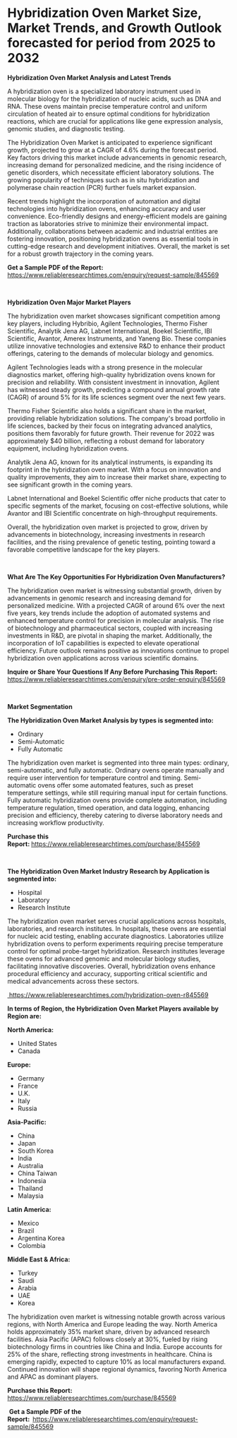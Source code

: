 <p><h1>Hybridization Oven Market Size, Market Trends, and Growth Outlook forecasted for period from 2025 to 2032</h1></p><p><strong>Hybridization Oven Market Analysis and Latest Trends</strong></p>
<p><p>A hybridization oven is a specialized laboratory instrument used in molecular biology for the hybridization of nucleic acids, such as DNA and RNA. These ovens maintain precise temperature control and uniform circulation of heated air to ensure optimal conditions for hybridization reactions, which are crucial for applications like gene expression analysis, genomic studies, and diagnostic testing. </p><p>The Hybridization Oven Market is anticipated to experience significant growth, projected to grow at a CAGR of 4.6% during the forecast period. Key factors driving this market include advancements in genomic research, increasing demand for personalized medicine, and the rising incidence of genetic disorders, which necessitate efficient laboratory solutions. The growing popularity of techniques such as in situ hybridization and polymerase chain reaction (PCR) further fuels market expansion.</p><p>Recent trends highlight the incorporation of automation and digital technologies into hybridization ovens, enhancing accuracy and user convenience. Eco-friendly designs and energy-efficient models are gaining traction as laboratories strive to minimize their environmental impact. Additionally, collaborations between academic and industrial entities are fostering innovation, positioning hybridization ovens as essential tools in cutting-edge research and development initiatives. Overall, the market is set for a robust growth trajectory in the coming years.</p></p>
<p><strong>Get a Sample PDF of the Report:&nbsp;</strong> <a href="https://www.reliableresearchtimes.com/enquiry/request-sample/845569?utm_campaign=2657&utm_medium=2&utm_source=Github&utm_content=ia&utm_term=13042025&utm_id=hybridization-oven">https://www.reliableresearchtimes.com/enquiry/request-sample/845569</a></p>
<p>&nbsp;</p>
<p><strong>Hybridization Oven Major Market Players</strong></p>
<p><p>The hybridization oven market showcases significant competition among key players, including Hybribio, Agilent Technologies, Thermo Fisher Scientific, Analytik Jena AG, Labnet International, Boekel Scientific, IBI Scientific, Avantor, Amerex Instruments, and Yaneng Bio. These companies utilize innovative technologies and extensive R&D to enhance their product offerings, catering to the demands of molecular biology and genomics.</p><p>Agilent Technologies leads with a strong presence in the molecular diagnostics market, offering high-quality hybridization ovens known for precision and reliability. With consistent investment in innovation, Agilent has witnessed steady growth, predicting a compound annual growth rate (CAGR) of around 5% for its life sciences segment over the next few years.</p><p>Thermo Fisher Scientific also holds a significant share in the market, providing reliable hybridization solutions. The company's broad portfolio in life sciences, backed by their focus on integrating advanced analytics, positions them favorably for future growth. Their revenue for 2022 was approximately $40 billion, reflecting a robust demand for laboratory equipment, including hybridization ovens.</p><p>Analytik Jena AG, known for its analytical instruments, is expanding its footprint in the hybridization oven market. With a focus on innovation and quality improvements, they aim to increase their market share, expecting to see significant growth in the coming years.</p><p>Labnet International and Boekel Scientific offer niche products that cater to specific segments of the market, focusing on cost-effective solutions, while Avantor and IBI Scientific concentrate on high-throughput requirements.</p><p>Overall, the hybridization oven market is projected to grow, driven by advancements in biotechnology, increasing investments in research facilities, and the rising prevalence of genetic testing, pointing toward a favorable competitive landscape for the key players.</p></p>
<p>&nbsp;</p>
<p><strong>What Are The Key Opportunities For Hybridization Oven Manufacturers?</strong></p>
<p><p>The hybridization oven market is witnessing substantial growth, driven by advancements in genomic research and increasing demand for personalized medicine. With a projected CAGR of around 6% over the next five years, key trends include the adoption of automated systems and enhanced temperature control for precision in molecular analysis. The rise of biotechnology and pharmaceutical sectors, coupled with increasing investments in R&D, are pivotal in shaping the market. Additionally, the incorporation of IoT capabilities is expected to elevate operational efficiency. Future outlook remains positive as innovations continue to propel hybridization oven applications across various scientific domains.</p></p>
<p><strong>Inquire or Share Your Questions If Any Before Purchasing This Report:</strong> <a href="https://www.reliableresearchtimes.com/enquiry/pre-order-enquiry/845569?utm_campaign=2657&utm_medium=2&utm_source=Github&utm_content=ia&utm_term=13042025&utm_id=hybridization-oven">https://www.reliableresearchtimes.com/enquiry/pre-order-enquiry/845569</a></p>
<p>&nbsp;</p>
<p><strong>Market Segmentation</strong></p>
<p><strong>The Hybridization Oven Market Analysis by types is segmented into:</strong></p>
<p><ul><li>Ordinary</li><li>Semi-Automatic</li><li>Fully Automatic</li></ul></p>
<p><p>The hybridization oven market is segmented into three main types: ordinary, semi-automatic, and fully automatic. Ordinary ovens operate manually and require user intervention for temperature control and timing. Semi-automatic ovens offer some automated features, such as preset temperature settings, while still requiring manual input for certain functions. Fully automatic hybridization ovens provide complete automation, including temperature regulation, timed operation, and data logging, enhancing precision and efficiency, thereby catering to diverse laboratory needs and increasing workflow productivity.</p></p>
<p><strong>Purchase this Report:&nbsp;</strong><a href="https://www.reliableresearchtimes.com/purchase/845569?utm_campaign=2657&utm_medium=2&utm_source=Github&utm_content=ia&utm_term=13042025&utm_id=hybridization-oven">https://www.reliableresearchtimes.com/purchase/845569</a></p>
<p>&nbsp;</p>
<p><strong>The Hybridization Oven Market Industry Research by Application is segmented into:</strong></p>
<p><ul><li>Hospital</li><li>Laboratory</li><li>Research Institute</li></ul></p>
<p><p>The hybridization oven market serves crucial applications across hospitals, laboratories, and research institutes. In hospitals, these ovens are essential for nucleic acid testing, enabling accurate diagnostics. Laboratories utilize hybridization ovens to perform experiments requiring precise temperature control for optimal probe-target hybridization. Research institutes leverage these ovens for advanced genomic and molecular biology studies, facilitating innovative discoveries. Overall, hybridization ovens enhance procedural efficiency and accuracy, supporting critical scientific and medical advancements across these sectors.</p></p>
<p><a href="https://www.reliableresearchtimes.com/hybridization-oven-r845569?utm_campaign=2657&utm_medium=2&utm_source=Github&utm_content=ia&utm_term=13042025&utm_id=hybridization-oven">&nbsp;https://www.reliableresearchtimes.com/hybridization-oven-r845569</a></p>
<p><strong>In terms of Region, the Hybridization Oven Market Players available by Region are:</strong></p>
<p>
    <p> <strong> North America: </strong>
        <ul>
            <li>United States</li>
            <li>Canada</li>
        </ul>
        </p> 
    <p> <strong> Europe: </strong>
        <ul>
            <li>Germany</li>
            <li>France</li>
            <li>U.K.</li>
            <li>Italy</li>
            <li>Russia</li>
        </ul>
        </p> 
    <p> <strong> Asia-Pacific: </strong>
        <ul>
            <li>China</li>
            <li>Japan</li>
            <li>South Korea</li>
            <li>India</li>
            <li>Australia</li>
            <li>China Taiwan</li>
            <li>Indonesia</li>
            <li>Thailand</li>
            <li>Malaysia</li>
        </ul>
        </p> 
    <p> <strong> Latin America: </strong>
        <ul>
            <li>Mexico</li>
            <li>Brazil</li>
            <li>Argentina Korea</li>
            <li>Colombia</li>
        </ul>
        </p> 
    <p> <strong> Middle East & Africa: </strong>
        <ul>
            <li>Turkey</li>
            <li>Saudi</li>
            <li>Arabia</li>
            <li>UAE</li>
            <li>Korea</li>
        </ul>
    </p>
    </p>
<p><p>The hybridization oven market is witnessing notable growth across various regions, with North America and Europe leading the way. North America holds approximately 35% market share, driven by advanced research facilities. Asia Pacific (APAC) follows closely at 30%, fueled by rising biotechnology firms in countries like China and India. Europe accounts for 25% of the share, reflecting strong investments in healthcare. China is emerging rapidly, expected to capture 10% as local manufacturers expand. Continued innovation will shape regional dynamics, favoring North America and APAC as dominant players.</p></p>
<p><strong>Purchase this Report: </strong><a href="https://www.reliableresearchtimes.com/purchase/845569?utm_campaign=2657&utm_medium=2&utm_source=Github&utm_content=ia&utm_term=13042025&utm_id=hybridization-oven">https://www.reliableresearchtimes.com/purchase/845569</a></p>
<p>&nbsp;<strong>Get a Sample PDF of the Report:&nbsp;&nbsp;</strong><a href="https://www.reliableresearchtimes.com/enquiry/request-sample/845569?utm_campaign=2657&utm_medium=2&utm_source=Github&utm_content=ia&utm_term=13042025&utm_id=hybridization-oven">https://www.reliableresearchtimes.com/enquiry/request-sample/845569</a></p>
<p><strong></strong></p>
<p><p></p><p></p><p></p></p>
